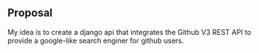 ## Proposal

My idea is to create a django api that integrates the Github V3 REST API to provide a google-like search enginer for github users. 
